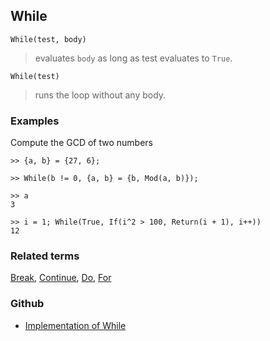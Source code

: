 ## While

```
While(test, body)
```

> evaluates `body` as long as test evaluates to `True`.
 
```
While(test)
```

> runs the loop without any body.

### Examples

Compute the GCD of two numbers

```
>> {a, b} = {27, 6};

>> While(b != 0, {a, b} = {b, Mod(a, b)});

>> a
3
 
>> i = 1; While(True, If(i^2 > 100, Return(i + 1), i++))
12
```

### Related terms 
[Break](Break.md), [Continue](Continue.md), [Do](Do.md), [For](For.md) 

### Github

* [Implementation of While](https://github.com/axkr/symja_android_library/blob/master/symja_android_library/matheclipse-core/src/main/java/org/matheclipse/core/builtin/Programming.java#L3383) 
